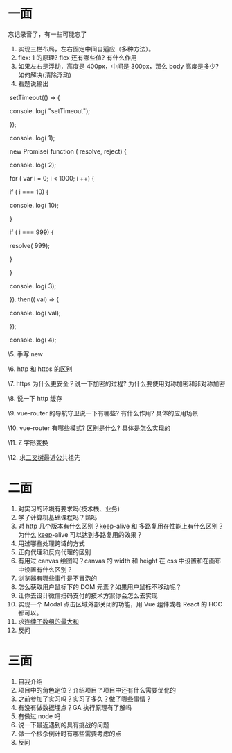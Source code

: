 # 一面 

  忘记录音了，有一些可能忘了 

1.  实现三栏布局，左右固定中间自适应（多种方法）。 
2.  flex: 1 的原理? flex 还有哪些值? 有什么作用 
3.  如果左右是浮动，高度是 400px，中间是 300px，那么 body 高度是多少? 如何解决(清除浮动) 
4.  看题说输出 

​    setTimeout(()    => {   

​    console.   log(   "setTimeout");   

​    });   

​    console.   log(   1);   

​    new    Promise(   function (   resolve,    reject) {   

​    console.   log(   2);   

​    for (   var    i    =    0;    i    <    1000;    i   ++) {   

​    if (   i    ===    10) {   

​    console.   log(   10);   

​    }   

​    if (   i    ===    999) {   

​    resolve(   999);   

​    }   

​    }   

​    console.   log(   3);   

​    }).   then((   val)    => {   

​    console.   log(   val);   

​    });   

​    console.   log(   4);   

 \5. 手写 new 

  \6. http 和 https 的区别 

  \7. https 为什么更安全？说一下加密的过程? 为什么要使用对称加密和非对称加密 

  \8. 说一下 http 缓存 

  \9. vue-router 的导航守卫说一下有哪些? 有什么作用? 具体的应用场景 

  \10. vue-router 有哪些模式? 区别是什么? 具体是怎么实现的 

  \11. Z 字形变换 

  \12. 求[二叉树]()最近公共祖先 

#  二面 

1.  对实习的环境有要求吗(技术栈、业务) 
2.  学了计算机基础课程吗？熟吗 
3.  对 http 几个版本有什么区别？[keep]()-alive 和 多路复用在性能上有什么区别？为什么 [keep]()-alive 可以达到多路复用的效果？ 
4.  用过哪些处理跨域的方式 
5.  正向代理和反向代理的区别 
6.  有用过 canvas 绘图吗？canvas 的 width 和 height 在 css 中设置和在画布中设置有什么区别？ 
7.  浏览器有哪些事件是不冒泡的 
8.  怎么获取用户鼠标下的 DOM 元素？如果用户鼠标不移动呢？ 
9.  让你去设计微信扫码支付的技术方案你会怎么去实现 
10.  实现一个 Modal 点击区域外部关闭的功能，用 Vue 组件或者 React 的 HOC 都可以。 
11.  求[连续子数组的最大和]() 
12.  反问 

#  三面 

1.  自我介绍 
2.  项目中的角色定位？介绍项目？项目中还有什么需要优化的 
3.  之前参加了实习吗？实习了多久？做了哪些事情？ 
4.  有没有做数据埋点？GA 执行原理有了解吗 
5.  有做过 node 吗 
6.  说一下最近遇到的具有挑战的问题 
7.  做一个秒杀倒计时有哪些需要考虑的点 
8.  反问